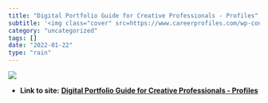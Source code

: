 ```yaml
---
title: "Digital Portfolio Guide for Creative Professionals - Profiles"
subtitle: '<img class="cover" src=https://www.careerprofiles.com/wp-content/uploads/2021/07/digital-portfolio-o...'
category: "uncategorized"
tags: []
date: "2022-01-22"
type: "rain"
---
```

<img class="cover" src=https://www.careerprofiles.com/wp-content/uploads/2021/07/digital-portfolio-on-laptop.jpg>


* **Link to site:** **[Digital Portfolio Guide for Creative Professionals - Profiles](https://www.careerprofiles.com/job-seeker-advice-tips/digital-portfolio-guide-creative-professional/)**